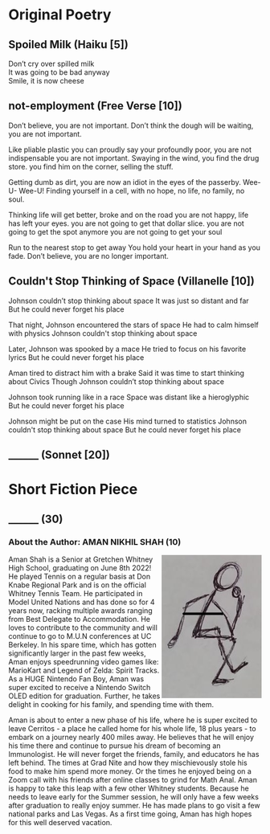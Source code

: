 
# Original Poetry
## Spoiled Milk (Haiku [5])
Don’t cry over spilled milk  
It was going to be bad anyway  
Smile, it is now cheese  

## not-employment (Free Verse [10])
Don’t believe, 
you are not important. 
Don’t think the dough will be waiting, 
you are not important.  

Like pliable plastic you can proudly say your profoundly poor,
you are not indispensable
you are not important.
Swaying in the wind, you find the drug store.
you find him on the corner, selling the stuff. 

Getting dumb as dirt,
you are now an idiot in the eyes of the passerby.
Wee-U- Wee-U! 
Finding yourself in a cell, with no hope, no life, no family, no soul. 

Thinking life will get better, broke and on the road
you are not happy, life has left your eyes.
you are not going to get that dollar slice. 
you are not going to get the spot anymore
you are not going to get your soul 

Run to the nearest stop to get away
You hold your heart in your hand as you fade. 
Don’t believe, 
you are no longer important.


## Couldn't Stop Thinking of Space (Villanelle [10])
Johnson couldn’t stop thinking about space
It was just so distant and far 
But he could never forget his place

That night, Johnson encountered the stars of space
He had to calm himself with physics
Johnson couldn't stop thinking about space

Later, Johnson was spooked by a mace
He tried to focus on his favorite lyrics
But he could never forget his place

Aman tired to distract him with a brake 
Said it was time to start thinking about Civics
Though Johnson couldn’t stop thinking about space

Johnson took running like in a race
Space was distant like a hieroglyphic
But he could never forget his place

Johnson might be put on the case
His mind turned to statistics
Johnson couldn't stop thinking about space
But he could never forget his place

## ______ (Sonnet [20])


# Short Fiction Piece
## ______ (30)


### About the Author: AMAN NIKHIL SHAH (10)
<img style="float: right;" src="stickfigure.jpg">
Aman Shah is a Senior at Gretchen Whitney High School, graduating on June 8th 2022! 
He played Tennis on a regular basis at Don Knabe Regional Park and is on the official Whitney Tennis Team. He participated in Model United Nations and has done so for 4 years now, racking multiple awards ranging from Best Delegate to Accommodation. He loves to contribute to the community and will continue to go to M.U.N conferences at UC Berkeley. In his spare time, which has gotten significantly larger in the past few weeks, Aman enjoys speedrunning video games like: MarioKart and Legend of Zelda: Spirit Tracks. As a HUGE Nintendo Fan Boy, Aman was super excited to receive a Nintendo Switch OLED edition for graduation. Further, he takes delight in cooking for his family, and spending time with them. 

Aman is about to enter a new phase of his life, where he is super excited to leave Cerritos - a place he called home for his whole life, 18 plus years - to embark on a journey nearly 400 miles away. He believes that he will enjoy his time there and continue to pursue his dream of becoming an Immunologist. He will never forget the friends, family, and educators he has left behind. The times at Grad Nite and how they mischievously stole his food to make him spend more money. Or the times he enjoyed being on a Zoom call with his friends after online classes to grind for Math Anal. Aman is happy to take this leap with a few other Whitney students. Because he needs to leave early for the Summer session, he will only have a few weeks after graduation to really enjoy summer. He has made plans to go visit a few national parks and Las Vegas. As a first time going, Aman has high hopes for this well deserved vacation. 

